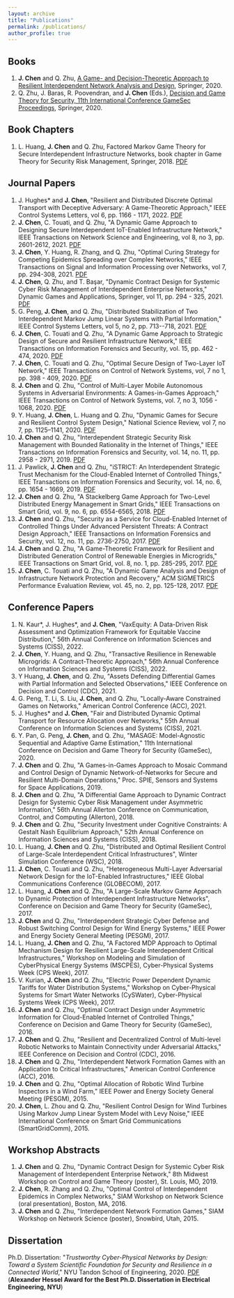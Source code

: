 ```yaml
---
layout: archive
title: "Publications"
permalink: /publications/
author_profile: true
---
```




Books
------
1. **J. Chen** and Q. Zhu,  [A Game- and Decision-Theoretic Approach to Resilient Interdependent Network Analysis and Design](https://www.springer.com/gp/book/9783030234430), Springer, 2020.
2. Q. Zhu, J. Baras, R. Poovendran, and **J. Chen** (Eds.), [Decision and Game Theory for Security, 11th International Conference GameSec Proceedings](https://www.springer.com/gp/book/9783030647926), Springer, 2020.

Book Chapters
------
1. L. Huang, **J. Chen** and Q. Zhu, Factored Markov Game Theory for Secure Interdependent Infrastructure Networks, book chapter in Game Theory for Security Risk Management, Springer, 2018. [PDF](https://www.researchgate.net/profile/Linan_Huang2/publication/326242751_Factored_Markov_Game_Theory_for_Secure_Interdependent_Infrastructure_Networks/links/5c00642892851c63cab04b4f/Factored-Markov-Game-Theory-for-Secure-Interdependent-Infrastructure-Networks.pdf)

Journal Papers
------
1. J. Hughes* and **J. Chen**, "Resilient and Distributed Discrete Optimal Transport with Deceptive Adversary: A Game-Theoretic Approach," IEEE Control Systems Letters, vol 6, pp. 1166 - 1171, 2022. [PDF](https://arxiv.org/pdf/2106.07455.pdf)
2. **J. Chen**, C. Touati, and Q. Zhu, "A Dynamic Game Approach to Designing Secure Interdependent IoT-Enabled Infrastructure Network," IEEE Transactions on Network Science and Engineering, vol 8, no 3, pp. 2601-2612, 2021. [PDF](https://arxiv.org/pdf/2108.13159.pdf)
3. **J. Chen**, Y. Huang, R. Zhang, and Q. Zhu, "Optimal Curing Strategy for Competing Epidemics Spreading over Complex Networks," IEEE Transactions on Signal and Information Processing over Networks, vol 7, pp. 294-308, 2021. [PDF](https://arxiv.org/pdf/2011.14262.pdf)
4. **J. Chen**, Q. Zhu, and T. Başar, "Dynamic Contract Design for Systemic Cyber Risk Management of Interdependent Enterprise Networks," Dynamic Games and Applications, Springer, vol 11, pp. 294 - 325, 2021. [PDF](https://arxiv.org/pdf/1908.04431.pdf)
5. G. Peng, **J. Chen**, and Q. Zhu, "Distributed Stabilization of Two Interdependent Markov Jump Linear Systems with Partial Information," IEEE Control Systems Letters, vol 5, no 2, pp. 713--718, 2021. [PDF](https://arxiv.org/pdf/2003.06493.pdf)
6. **J. Chen**, C. Touati and Q. Zhu, "A Dynamic Game Approach to Strategic Design of Secure and Resilient Infrastructure Network," IEEE Transactions on Information Forensics and Security, vol. 15, pp. 462 - 474, 2020. [PDF](https://arxiv.org/pdf/1906.07185.pdf)
7. **J. Chen**, C. Touati and Q. Zhu, "Optimal Secure Design of Two-Layer IoT Network," IEEE Transactions on Control of Network Systems, vol, 7 no 1,  pp. 398 - 409, 2020. [PDF](https://arxiv.org/pdf/1707.07046v2.pdf)
8. **J. Chen** and Q. Zhu, "Control of Multi-Layer Mobile Autonomous Systems in Adversarial Environments: A Games-in-Games Approach," IEEE Transactions on Control of Network Systems, vol. 7, no 3, 1056 - 1068, 2020. [PDF](https://arxiv.org/pdf/1912.04082.pdf)
9. Y. Huang, **J. Chen**, L. Huang and Q. Zhu, "Dynamic Games for Secure and Resilient Control System Design," National Science Review, vol 7, no 7, pp. 1125–1141, 2020. [PDF](https://academic.oup.com/nsr/advance-article/doi/10.1093/nsr/nwz218/5707431)
10. **J. Chen** and Q. Zhu, "Interdependent Strategic Security Risk Management with Bounded Rationality in the Internet of Things," IEEE Transactions on Information Forensics and Security, vol. 14, no. 11, pp. 2958 - 2971, 2019. [PDF](https://arxiv.org/pdf/1905.09341.pdf)
11. J. Pawlick, **J. Chen** and Q. Zhu, "iSTRICT: An Interdependent Strategic Trust Mechanism for the Cloud-Enabled Internet of Controlled Things," IEEE Transactions on Information Forensics and Security, vol. 14, no. 6, pp. 1654 - 1669, 2019. [PDF](https://arxiv.org/pdf/1805.00403.pdf)
12. **J. Chen** and Q. Zhu, "A Stackelberg Game Approach for Two-Level Distributed Energy Management in Smart Grids," IEEE Transactions on Smart Grid, vol. 9, no. 6, pp. 6554-6565, 2018. [PDF](https://arxiv.org/pdf/1608.08253.pdf)
13. **J. Chen** and Q. Zhu, "Security as a Service for Cloud-Enabled Internet of Controlled Things Under Advanced Persistent Threats: A Contract Design Approach," IEEE Transactions on Information Forensics and Security, vol. 12, no. 11, pp. 2736-2750, 2017. [PDF](https://drive.google.com/open?id=12aJbLe3V2SpeZKQkI2H5vjCfH9Y0pdYf)
14. **J. Chen** and Q. Zhu, "A Game-Theoretic Framework for Resilient and Distributed Generation Control of Renewable Energies in Microgrids," IEEE Transactions on Smart Grid, vol. 8, no. 1, pp. 285-295, 2017. [PDF](https://arxiv.org/pdf/1601.04583.pdf)
15. **J. Chen**, C. Touati and Q. Zhu, "A Dynamic Game Analysis and Design of Infrastructure Network Protection and Recovery," ACM SIGMETRICS Performance Evaluation Review, vol. 45, no. 2, pp. 125-128, 2017. [PDF](https://arxiv.org/pdf/1707.07054.pdf)

Conference Papers
------
1. N. Kaur*, J. Hughes*, and **J. Chen**, "VaxEquity: A Data-Driven Risk Assessment and Optimization Framework for Equitable Vaccine Distribution," 56th Annual Conference on Information Sciences and Systems (CISS), 2022.
2. **J. Chen**, Y. Huang, and Q. Zhu, "Transactive Resilience in Renewable Microgrids: A Contract-Theoretic Approach," 56th Annual Conference on Information Sciences and Systems (CISS), 2022.
3. Y Huang,  **J. Chen**, and Q. Zhu, "Assets Defending Differential Games with Partial Information and Selected Observations," IEEE Conference on Decision and Control (CDC), 2021.
4. G. Peng, T. Li, S. Liu, **J. Chen**, and Q. Zhu, "Locally-Aware Constrained Games on Networks," American Control Conference (ACC), 2021.
5. J. Hughes* and **J. Chen**, "Fair and Distributed Dynamic Optimal Transport for Resource Allocation over Networks," 55th Annual Conference on Information Sciences and Systems (CISS), 2021.
6. Y. Pan, G. Peng, **J. Chen**, and Q. Zhu, "MASAGE: Model-Agnostic Sequential and Adaptive Game Estimation," 11th International Conference on Decision and Game Theory for Security (GameSec), 2020.
7. **J. Chen** and Q. Zhu, "A Games-in-Games Approach to Mosaic Command and Control Design of Dynamic Network-of-Networks for Secure and Resilient Multi-Domain Operations," Proc. SPIE, Sensors and Systems for Space Applications, 2019.
8. **J. Chen** and Q. Zhu, "A Differential Game Approach to Dynamic Contract Design for Systemic Cyber Risk Management under Asymmetric Information," 56th Annual Allerton Conference on Communication, Control, and Computing (Allerton), 2018.
9. **J. Chen** and Q. Zhu, "Security Investment under Cognitive Constraints: A Gestalt Nash Equilibrium Approach," 52th Annual Conference on Information Sciences and Systems (CISS), 2018.
10. L. Huang, **J. Chen** and Q. Zhu, "Distributed and Optimal Resilient Control of Large-Scale Interdependent Critical Infrastructures", Winter Simulation Conference (WSC), 2018. 
11. **J. Chen**, C. Touati and Q. Zhu, "Heterogeneous Multi-Layer Adversarial Network Design for the IoT-Enabled Infrastructures," IEEE Global Communications Conference (GLOBECOM), 2017. 
12. L. Huang, **J. Chen** and Q. Zhu, "A Large-Scale Markov Game Approach to Dynamic Protection of Interdependent Infrastructure Networks", Conference on Decision and Game Theory for Security (GameSec), 2017. 
13. **J. Chen** and Q. Zhu, "Interdependent Strategic Cyber Defense and Robust Switching Control Design for Wind Energy Systems," IEEE Power and Energy Society General Meeting (PESGM), 2017. 
14. L. Huang, **J. Chen** and Q. Zhu, "A Factored MDP Approach to Optimal Mechanism Design for Resilient Large-Scale Interdependent Critical Infrastructures," Workshop on Modeling and Simulation of CyberPhysical Energy Systems (MSCPES), Cyber-Physical Systems Week (CPS Week), 2017. 
15. V. Kurian, **J. Chen** and Q. Zhu, "Electric Power Dependent Dynamic Tariffs for Water Distribution Systems," Workshop on Cyber-Physical Systems for Smart Water Networks (CySWater), Cyber-Physical Systems Week (CPS Week), 2017. 
16. **J. Chen** and Q. Zhu, "Optimal Contract Design under Asymmetric Information for Cloud-Enabled Internet of Controlled Things," Conference on Decision and Game Theory for Security (GameSec), 2016. 
17. **J. Chen** and Q. Zhu, "Resilient and Decentralized Control of Multi-level Robotic Networks to Maintain Connectivity under Adversarial Attacks," IEEE Conference on Decision and Control (CDC), 2016. 
18. **J. Chen** and Q. Zhu, "Interdependent Network Formation Games with an Application to Critical Infrastructures," American Control Conference (ACC), 2016. 
19. **J. Chen** and Q. Zhu, "Optimal Allocation of Robotic Wind Turbine Inspectors in a Wind Farm," IEEE Power and Energy Society General Meeting (PESGM), 2015. 
20. **J. Chen**, L. Zhou and Q. Zhu, "Resilient Control Design for Wind Turbines Using Markov Jump Linear System Model with Levy Noise," IEEE International Conference on Smart Grid Communications (SmartGridComm), 2015.

Workshop Abstracts
------
1. **J. Chen** and Q. Zhu, "Dynamic Contract Design for Systemic Cyber Risk Management of Interdependent Enterprise Network," 8th Midwest Workshop on Control and Game Theory (poster), St. Louis, MO, 2019.
1. **J. Chen**, R. Zhang and Q. Zhu, "Optimal Control of Interdependent Epidemics in Complex Networks," SIAM Workshop on Network Science (oral presentation),  Boston, MA, 2016.
1. **J. Chen** and Q. Zhu, "Interdependent Network Formation Games," SIAM Workshop on Network Science (poster), Snowbird, Utah, 2015. 

Dissertation
------
Ph.D. Dissertation: "*Trustworthy Cyber-Physical Networks by Design: Toward a System Scientific Foundation for Security and Resilience in a Connected World*," NYU Tandon School of Engineering, 2020. <a href="https://juntaochen1.github.io/files/Dissertation_Chen.pdf" target="_blank">PDF</a> (**Alexander Hessel Award for the Best Ph.D. Dissertation in Electrical Engineering, NYU**)

